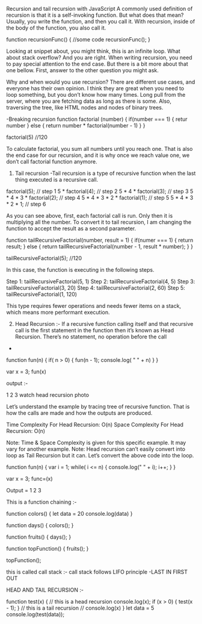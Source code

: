 Recursion and tail recursion with JavaScript
A commonly used definition of recursion is that it is a self-invoking function. But what does that mean? Usually, you write the function, and then you call it. With recursion, inside of the body of the function, you also call it.


function recursionFunc() {
    //some code
    recursionFunc();
}

Looking at snippet about, you might think, this is an infinite loop. What about stack overflow? And you are right. When writing recursion, you need to pay special attention to the end case. But there is a bit more about that one bellow. First, answer to the other question you might ask.


Why and when would you use recursion?
There are different use cases, and everyone has their own opinion. I think they are great when you need to loop something, but you don’t know how many times. Long pull from the server, where you are fetching data as long as there is some. Also, traversing the tree, like HTML nodes and nodes of binary trees.


-Breaking recursion
function factorial (number) {
    if(number === 1) {
        retur number
    } else {
        return number * factorial(number - 1)
    }
}

factorial(5) //120


To calculate factorial, you sum all numbers until you reach one. That is also the end case for our recursion, and it is why once we reach value one, we don’t call factorial function anymore.


1. Tail recursion
-Tail recursion is a type of recursive function when the last thing executed is a recursive call.

factorial(5); // step 1
5 * factorial(4); // step 2
5 * 4 * factorial(3); // step 3
5 * 4 * 3 * factorial(2); // step 4
5 * 4 * 3 * 2 * factorial(1); // step 5
5 * 4 * 3 * 2 * 1; // step 6


As you can see above, first, each factorial call is run. Only then it is multiplying all the number. To convert it to tail recursion, I am changing the function to accept the result as a second parameter.


function tailRecursiveFactorial(number, result = 1) {
    if(numer === 1) {
        return result;
    } else {
        return tailRecursiveFactorial(number - 1, result * number);
    }
}

tailRecursiveFactorial(5); //120

In this case, the function is executing in the following steps.

Step 1: tailRecursiveFactorial(5, 1)
Step 2: tailRecursiveFactorial(4, 5)
Step 3: tailRecursiveFactorial(3, 20)
Step 4: tailRecursiveFactorial(2, 60)
Step 5: tailRecursiveFactorial(1, 120)

This type requires fewer operations and needs fewer items on a stack, which means more performant execution.


2. Head Recursion :-
If a recursive function calling itself and that recursive call is the first statement in the function then it’s known as Head Recursion. There’s no statement, no operation before the call
-

<!-- Head recursion -->
function fun(n) {
    if( n > 0) {
        fun(n - 1);
        console.log( " " + n)
    }
}

<!-- Driver code -->
var x = 3;
fun(x)

output :-

1 2 3
watch head recursion photo 

Let’s understand the example by tracing tree of recursive function. That is how the calls are made and how the outputs are produced.



Time Complexity For Head Recursion: O(n) 
Space Complexity For Head Recursion: O(n)

Note: Time & Space Complexity is given for this specific example. It may vary for another example.
Note: Head recursion can’t easily convert into loop as Tail Recursion but it can. Let’s convert the above code into the loop.

function fun(n) {
    var i = 1;
    while( i <= n) {
        console.log(" " + i);
        i++;
    }
}

var x = 3;
func=(x)

Output = 
1
2
3




This is a function chaining :-

function colors() {
  let data = 20
  console.log(data)
}

function days() {
  colors();
}

function fruits() {
  days();
}

function topFunction() {
  fruits();
}

topFunction();


this is called call stack :-
call stack follows LIFO principle
-LAST IN FIRST OUT


HEAD AND TAIL RECURSION  :-

function test(x) {
  // this is a head recursion
  console.log(x);
  if (x > 0) {
    test(x - 1);
  }
// this is a tail recursion
  // console.log(x)
}
let data = 5
console.log(test(data));
